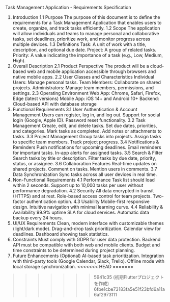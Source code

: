 Task Management Application - Requirements Specification
1. Introduction
1.1 Purpose
The purpose of this document is to define the requirements for a Task Management Application that enables users to create, organize, and track tasks efficiently.
1.2 Scope
The application will allow individuals and teams to manage personal and collaborative tasks, set deadlines, prioritize work, and monitor progress across multiple devices.
1.3 Definitions
Task: A unit of work with a title, description, and optional due date.
Project: A group of related tasks.
Priority: A value indicating the importance of a task (e.g., Low, Medium, High).
2. Overall Description
2.1 Product Perspective
The product will be a cloud-based web and mobile application accessible through browsers and native mobile apps.
2.2 User Classes and Characteristics
Individual Users: Manage personal tasks.
Team Members: Collaborate on shared projects.
Administrators: Manage team members, permissions, and settings.
2.3 Operating Environment
Web App: Chrome, Safari, Firefox, Edge (latest versions)
Mobile App: iOS 14+ and Android 10+
Backend: Cloud-based API with database storage
3. Functional Requirements
3.1 User Authentication & Account Management
Users can register, log in, and log out.
Support for social login (Google, Apple ID).
Password reset functionality.
3.2 Task Management
Create, edit, and delete tasks.
Set due dates, priorities, and categories.
Mark tasks as completed.
Add notes or attachments to tasks.
3.3 Project Management
Group tasks into projects.
Assign tasks to specific team members.
Track project progress.
3.4 Notifications & Reminders
Push notifications for upcoming deadlines.
Email reminders for important tasks.
In-app alerts for assigned tasks.
3.5 Search & Filter
Search tasks by title or description.
Filter tasks by due date, priority, status, or assignee.
3.6 Collaboration Features
Real-time updates on shared projects.
Comment on tasks.
Mention users in comments.
3.7 Data Synchronization
Sync tasks across all user devices in real time.
4. Non-Functional Requirements
4.1 Performance
Task list should load within 2 seconds.
Support up to 10,000 tasks per user without performance degradation.
4.2 Security
All data encrypted in transit (HTTPS) and at rest.
Role-based access control for team projects.
Two-factor authentication option.
4.3 Usability
Mobile-first responsive design.
Intuitive navigation with minimal learning curve.
4.4 Reliability & Availability
99.9% uptime SLA for cloud services.
Automatic data backup every 24 hours.
5. UI/UX Requirements
Clean, modern interface with customizable themes (light/dark mode).
Drag-and-drop task prioritization.
Calendar view for deadlines.
Dashboard showing task statistics.
6. Constraints
Must comply with GDPR for user data protection.
Backend API must be compatible with both web and mobile clients.
Budget and time constraints to be determined during project planning.
7. Future Enhancements (Optional)
AI-based task prioritization.
Integration with third-party tools (Google Calendar, Slack, Trello).
Offline mode with local storage synchronization.
<<<<<<< HEAD
=======
>>>>>>> 5941c35 (初期Flutterプロジェクトを作成)
>>>>>>> 6fbe1cbe73183fa5e51f23bfd6a11a6af2973111
